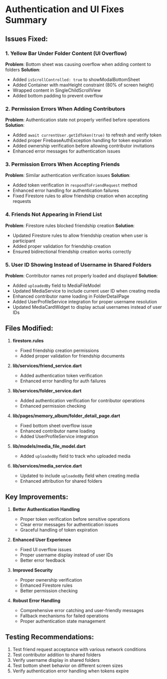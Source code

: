 # Authentication and UI Fixes Summary

## Issues Fixed:

### 1. Yellow Bar Under Folder Content (UI Overflow)
**Problem**: Bottom sheet was causing overflow when adding content to folders
**Solution**: 
- Added `isScrollControlled: true` to showModalBottomSheet
- Added Container with maxHeight constraint (80% of screen height)
- Wrapped content in SingleChildScrollView
- Added bottom padding to prevent overflow

### 2. Permission Errors When Adding Contributors
**Problem**: Authentication state not properly verified before operations
**Solution**:
- Added `await currentUser.getIdToken(true)` to refresh and verify token
- Added proper FirebaseAuthException handling for token expiration
- Added ownership verification before allowing contributor invitations
- Enhanced error messages for authentication issues

### 3. Permission Errors When Accepting Friends
**Problem**: Similar authentication verification issues
**Solution**:
- Added token verification in `respondToFriendRequest` method
- Enhanced error handling for authentication failures
- Fixed Firestore rules to allow friendship creation when accepting requests

### 4. Friends Not Appearing in Friend List
**Problem**: Firestore rules blocked friendship creation
**Solution**:
- Updated Firestore rules to allow friendship creation when user is participant
- Added proper validation for friendship creation
- Ensured bidirectional friendship creation works correctly

### 5. User ID Showing Instead of Username in Shared Folders
**Problem**: Contributor names not properly loaded and displayed
**Solution**:
- Added `uploadedBy` field to MediaFileModel
- Updated MediaService to include current user ID when creating media
- Enhanced contributor name loading in FolderDetailPage
- Added UserProfileService integration for proper username resolution
- Updated MediaCardWidget to display actual usernames instead of user IDs

## Files Modified:

1. **firestore.rules**
   - Fixed friendship creation permissions
   - Added proper validation for friendship documents

2. **lib/services/friend_service.dart**
   - Added authentication token verification
   - Enhanced error handling for auth failures

3. **lib/services/folder_service.dart**
   - Added authentication verification for contributor operations
   - Enhanced permission checking

4. **lib/pages/memory_album/folder_detail_page.dart**
   - Fixed bottom sheet overflow issue
   - Enhanced contributor name loading
   - Added UserProfileService integration

5. **lib/models/media_file_model.dart**
   - Added `uploadedBy` field to track who uploaded media

6. **lib/services/media_service.dart**
   - Updated to include `uploadedBy` field when creating media
   - Enhanced attribution for shared folders

## Key Improvements:

1. **Better Authentication Handling**
   - Proper token verification before sensitive operations
   - Clear error messages for authentication issues
   - Graceful handling of token expiration

2. **Enhanced User Experience**
   - Fixed UI overflow issues
   - Proper username display instead of user IDs
   - Better error feedback

3. **Improved Security**
   - Proper ownership verification
   - Enhanced Firestore rules
   - Better permission checking

4. **Robust Error Handling**
   - Comprehensive error catching and user-friendly messages
   - Fallback mechanisms for failed operations
   - Proper authentication state management

## Testing Recommendations:

1. Test friend request acceptance with various network conditions
2. Test contributor addition to shared folders
3. Verify username display in shared folders
4. Test bottom sheet behavior on different screen sizes
5. Verify authentication error handling when tokens expire